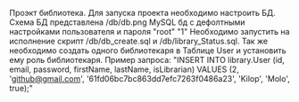 Проэкт библиотека.
Для запуска проекта необходимо настроить БД. Схема БД
представлена /db/db.png
MySQL бд с дефолтными настройками пользователя и пароля "root" "1"
Необходимо запустить на исполнение скрипт /db/db_create.sql и
/db/library_Status.sql. Так же необходимо создать одного библиотекаря в Таблице User
и установить ему роль библиотекаря. Пример запроса:
"INSERT INTO library.User (id, email, password, firstName, lastName, isLibrarian) VALUES (2, 'github@gmail.com', '61fd06bc7bc863dd7efc7263f0486a23', 'Kilop', 'Molo', true);"